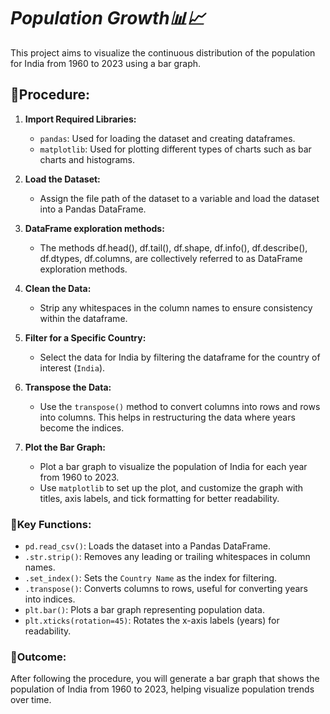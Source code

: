 # *Population Growth📊📈*

This project aims to visualize the continuous distribution of the population for India from 1960 to 2023 using a bar graph.

## 🔴Procedure:

1. **Import Required Libraries:**
   - `pandas`: Used for loading the dataset and creating dataframes.
   - `matplotlib`: Used for plotting different types of charts such as bar charts and histograms.

2. **Load the Dataset:**
   - Assign the file path of the dataset to a variable and load the dataset into a Pandas DataFrame.

3. **DataFrame exploration methods:**
   - The methods df.head(), df.tail(), df.shape, df.info(), df.describe(), df.dtypes, df.columns, 
     are collectively referred to as DataFrame exploration methods.
   
4. **Clean the Data:**
   - Strip any whitespaces in the column names to ensure consistency within the dataframe.

5. **Filter for a Specific Country:**
   - Select the data for India by filtering the dataframe for the country of interest (`India`).

6. **Transpose the Data:**
   - Use the `transpose()` method to convert columns into rows and rows into columns. This helps in restructuring the data where years become the indices.

7. **Plot the Bar Graph:**
   - Plot a bar graph to visualize the population of India for each year from 1960 to 2023.
   - Use `matplotlib` to set up the plot, and customize the graph with titles, axis labels, and tick formatting for better readability.

### 🔴Key Functions:
- `pd.read_csv()`: Loads the dataset into a Pandas DataFrame.
- `.str.strip()`: Removes any leading or trailing whitespaces in column names.
- `.set_index()`: Sets the `Country Name` as the index for filtering.
- `.transpose()`: Converts columns to rows, useful for converting years into indices.
- `plt.bar()`: Plots a bar graph representing population data.
- `plt.xticks(rotation=45)`: Rotates the x-axis labels (years) for readability.

### 🔴Outcome:
After following the procedure, you will generate a bar graph that shows the population of India from 1960 to 2023, helping visualize population trends over time.
